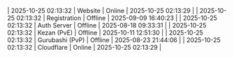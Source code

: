 | 2025-10-25 02:13:32 | Website | Online | 2025-10-25 02:13:29 |
| 2025-10-25 02:13:32 | Registration | Offline | 2025-09-09 16:40:23 |
| 2025-10-25 02:13:32 | Auth Server | Offline | 2025-08-18 09:33:31 |
| 2025-10-25 02:13:32 | Kezan (PvE) | Offline | 2025-10-11 12:51:30 |
| 2025-10-25 02:13:32 | Gurubashi (PvP) | Offline | 2025-08-23 21:44:06 |
| 2025-10-25 02:13:32 | Cloudflare | Online | 2025-10-25 02:13:29 |
